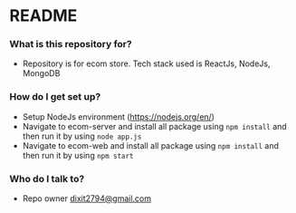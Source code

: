 # README

### What is this repository for?

- Repository is for ecom store. Tech stack used is ReactJs, NodeJs, MongoDB

### How do I get set up?

- Setup NodeJs environment (https://nodejs.org/en/)
- Navigate to ecom-server and install all package using `npm install` and then run it by using `node app.js`
- Navigate to ecom-web and install all package using `npm install` and then run it by using `npm start`

### Who do I talk to?

- Repo owner <dixit2794@gmail.com>
